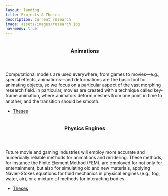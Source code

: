 ```yaml
---
layout: landing
title: Projects & Theses
description: Current research
image: assets/images/research.jpg
nav-menu: true
---
```


<!-- Main -->
<div id="main">

<section id="projects" class="spotlights">
	<section>
		<a href="{{site.baseurl}}/pages/theses.html" class="image">
			<img src="{% link assets/images/curvature.jpg %}" alt="" data-position="center center" />
		</a>
		<div class="content">
			<div class="inner">
				<header class="major">
					<h3>Animations</h3>
				</header>
				<p>Computational models are used everywhere, from games to movies&mdash;e.g., special effects, animations&mdash;and deformations are the basic tool for animating objects, so we focus on a particular aspect of the vast morphing research field. In particular, movies are created with a technique called key-frame animation, where animators deform meshes from one point in time to another, and the transition should be smooth.</p>
				<ul class="actions">
					<li><a href="{{site.baseurl}}/pages/theses.html" class="button">Theses</a></li>
				</ul>
			</div>
		</div>
	</section>
	<section>
		<a href="{{site.baseurl}}/pages/theses.html" class="image">
			<img src="{% link assets/images/wave.jpg %}" alt="" data-position="top center" />
		</a>
		<div class="content">
			<div class="inner">
				<header class="major">
					<h3>Physics Engines</h3>
				</header>
				<p>Future movie and gaming industries will employ more accurate and numerically reliable methods for animations and rendering. These methods, for instance the Finite Element Method (FEM), are employed for not only for entertainment, but also for simulating old and new materials, applying  Navier-Stokes equations for fluid mechanics in physical engines (e.g., fog, water, air), or a mixture of methods for interacting bodies.</p>
				<ul class="actions">
					<li><a href="{{site.baseurl}}/pages/theses.html" class="button">Theses</a></li>
				</ul>
			</div>
		</div>
	</section>
</section>

</div>